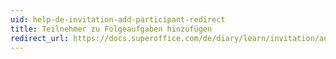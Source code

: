 ```yaml
---
uid: help-de-invitation-add-participant-redirect
title: Teilnehmer zu Folgeaufgaben hinzufügen
redirect_url: https://docs.superoffice.com/de/diary/learn/invitation/add-attendee.html
---
```

